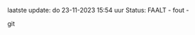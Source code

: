 laatste update: 
do 23-11-2023 15:54   uur 
Status: FAALT - fout - 
<div class="service R">git</div>